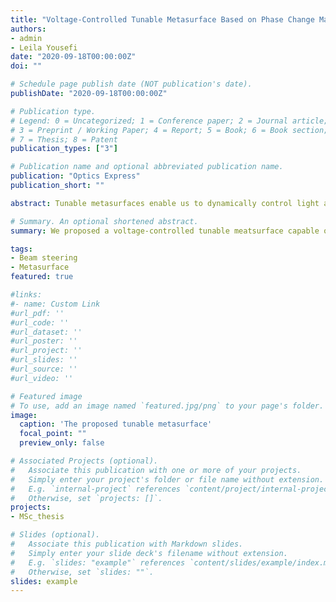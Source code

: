 ```yaml
---
title: "Voltage-Controlled Tunable Metasurface Based on Phase Change Materials and Transparent Graphene Heaters"
authors:
- admin
- Leila Yousefi
date: "2020-09-18T00:00:00Z"
doi: ""

# Schedule page publish date (NOT publication's date).
publishDate: "2020-09-18T00:00:00Z"

# Publication type.
# Legend: 0 = Uncategorized; 1 = Conference paper; 2 = Journal article;
# 3 = Preprint / Working Paper; 4 = Report; 5 = Book; 6 = Book section;
# 7 = Thesis; 8 = Patent
publication_types: ["3"]

# Publication name and optional abbreviated publication name.
publication: "Optics Express"
publication_short: ""

abstract: Tunable metasurfaces enable us to dynamically control light at subwavelength scales. Here, using phase change materials and transparent graphene heaters, a new structure is proposed to develop tunable metasurfaces which support the first-order Mie-type resonance in the near-IR regime. In the proposed structure, by adjusting the bias voltage applied to transparent graphene heaters, the crystallization level of the phase change material  is controlled independently, which in turn modifies the response of the metasurface. The proposed metasurface is able to modulate the phase of the reflected wave in the range of 0° to -270° at the telecommunication wavelength of λ = 1.55 μm. A comprehensive Joule heating analysis is performed to investigate the thermal characterizations of the proposed structure. The results of this analysis show that there is a suitable thermal isolation between adjacent unit cells, making individual control on unit cells possible. The potential ability of the proposed metasurface as a beam steering device is also demonstrated. By using proposed unit cells, a beam-steering optical device is designed and numerically studied. This study shows that the device can reflect a light normally incident on it in the range of ±65° with reasonably low sidelobe levels. The proposed structure can be used in developing low-cost electrically steering Lidars.

# Summary. An optional shortened abstract.
summary: We proposed a voltage-controlled tunable meatsurface capable of steering the beam in a 130° range.

tags:
- Beam steering
- Metasurface
featured: true

#links:
#- name: Custom Link
#url_pdf: ''
#url_code: ''
#url_dataset: ''
#url_poster: ''
#url_project: ''
#url_slides: ''
#url_source: ''
#url_video: ''

# Featured image
# To use, add an image named `featured.jpg/png` to your page's folder.
image:
  caption: 'The proposed tunable metasurface'
  focal_point: ""
  preview_only: false

# Associated Projects (optional).
#   Associate this publication with one or more of your projects.
#   Simply enter your project's folder or file name without extension.
#   E.g. `internal-project` references `content/project/internal-project/index.md`.
#   Otherwise, set `projects: []`.
projects:
- MSc_thesis

# Slides (optional).
#   Associate this publication with Markdown slides.
#   Simply enter your slide deck's filename without extension.
#   E.g. `slides: "example"` references `content/slides/example/index.md`.
#   Otherwise, set `slides: ""`.
slides: example
---
```

